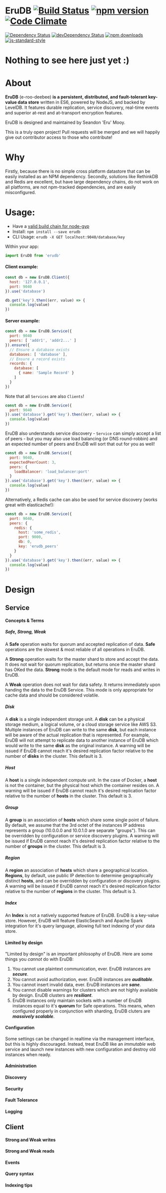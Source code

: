 # EruDB [![Build Status](https://img.shields.io/circleci/project/erulabs/erudb/master.svg?style=flat-square)](https://circleci.com/gh/erulabs/erudb) [![npm version](https://img.shields.io/npm/v/erudb.svg?style=flat-square)](https://www.npmjs.com/package/erudb) [![Code Climate](https://img.shields.io/codeclimate/github/erulabs/erudb.svg?style=flat-square)](https://codeclimate.com/github/erulabs/erudb)

[![Dependency Status](https://img.shields.io/david/erulabs/erudb.svg?style=flat-square)](https://david-dm.org/erulabs/erudb) [![devDependency Status](https://img.shields.io/david/dev/erulabs/erudb.svg?style=flat-square)](https://david-dm.org/erulabs/erudb#info=devDependencies) [![npm downloads](https://img.shields.io/npm/dm/erudb.svg?style=flat-square)](https://www.npmjs.com/package/erudb) [![js-standard-style](https://img.shields.io/badge/code%20style-standard-brightgreen.svg?style=flat-square)](https://github.com/erulabs/erudb)

# Nothing to see here just yet :)

# About
__EruDB__ (e-roo-deebee) __is a persistent, distributed, and fault-tolerant key-value data store__ written in ES6, powered by NodeJS, and backed by LevelDB. It features durable replication, service discovery, real-time events and superior at-rest and at-transport encryption features.

EruDB is designed and maintained by Seandon 'Eru' Mooy.

This is a truly open project! Pull requests will be merged and we will happily give out contributor access to those who contribute!


# Why
Firstly, because there is no simple cross platform datastore that can be easily installed as an NPM dependency. Secondly, solutions like RethinkDB and Redis are excellent, but have large dependency chains, do not work on all platforms, are not npm-tracked dependencies, and are easily misconfigured.


# Usage:
  - Have a [valid build chain for node-gyp](https://github.com/nodejs/node-gyp#installation)
  - Install: `npm install --save erudb`
  - CLI Usage: `erudb -X GET localhost:9040/database/key`

Within your app:
```javascript
import EruDB from 'erudb'
```

#### Client example:
```javascript
const db = new EruDB.Client({
  host: '127.0.0.1',
  port: 9040
}).use('database')

db.get('key').then((err, value) => {
  console.log(value)
})
```

#### Server example:
```javascript
const db = new EruDB.Service({
  port: 9040
  peers: [ 'addr1', 'addr2...' ]
}).ensure({
  // Ensure a database exists
  databases: [ 'database' ],
  // Ensure a record exists
  records: {
    database: [
      { name: 'Sample Record' }
    ]
  }
})
```

Note that all `Services` are also `Clients`!

```javascript
const db = new EruDB.Service({
  port: 9040
}).use('database').get('key').then((err, value) => {
  console.log(value)
})
```

EruDB also understands service discovery - `Service` can simply accept a list of peers - but you may also use load balancing (or DNS round-robbin) and an expected number of peers and EruDB will sort that out for you as well!

```javascript
const db = new EruDB.Service({
  port: 9040,
  expectedPeerCount: 3,
  peers: {
    loadBalancer: 'load_balancer:port'
  }
}).use('database').get('key').then((err, value) => {
  console.log(value)
})
```

Alternatively, a Redis cache can also be used for service discovery (works great with elasticache!):
```javascript
const db = new EruDB.Service({
  port: 9040,
  peers: {
    redis: {
      host: 'some_redis',
      port: 9000,
      db: 0,
      key: 'erudb_peers'
    }
  }
}).use('database').get('key').then((err, value) => {
  console.log(value)
})
```

# Design

## Service
#### Concepts & Terms
##### Safe, Strong, Weak
  A __Safe__ operation waits for quorum and accepted replication of data. __Safe__ operations are the slowest & most reliable of all operations in EruDB.

  A __Strong__ operation waits for the master shard to store and accept the data. It does not wait for quorum replication, but returns once the master shard has OKed the data. __Strong__ mode is the default mode for reads and writes in EruDB.

  A __Weak__ operation does not wait for data safety. It returns immediately upon handing the data to the EruDB Service. This mode is only appropriate for cache data and should be considered volatile.
##### Disk
  A __disk__ is a single independent storage unit. A __disk__ can be a physical storage medium, a logical volume, or a cloud storage service like AWS S3. Multiple instances of EruDB can write to the same __disk__, but each instance will be aware of the actual replication that is represented. For example, EruDB will not attempt to replicate data to another instance of EruDB which would write to the same __disk__ as the original instance. A warning will be issued if EruDB cannot reach it's desired replication factor relative to the number of __disks__ in the cluster. This default is 3.
##### Host
  A __host__ is a single independent compute unit. In the case of Docker, a __host__ is not the container, but the physical host which the container resides on. A warning will be issued if EruDB cannot reach it's desired replication factor relative to the number of __hosts__ in the cluster. This default is 3.
##### Group
  A __group__ is an association of __hosts__ which share some single point of failure. By default, we assume that the 3rd octet of the instances IP address represents a group (10.0.0.0 and 10.0.1.0 are separate "groups"). This can be overridden by configuration or service discovery plugins. A warning will be issued if EruDB cannot reach it's desired replication factor relative to the number of __groups__ in the cluster. This default is 3.
##### Region
  A __region__ an association of __hosts__ which share a geographical location. __Regions__, by default, use public IP detection to determine geographically distinct __hosts__, and can be overridden by configuration or discovery plugins. A warning will be issued if EruDB cannot reach it's desired replication factor relative to the number of __regions__ in the cluster. This default is 3.
##### Index
  An __Index__ is not a natively supported feature of EruDB. EruDB is a key-value store. However, EruDB will feature ElasticSearch and Apache Spark integration for it's query language, allowing full text indexing of your data store.

#### Limited by design
"Limited by design" is an important philosophy of EruDB. Here are some things you _cannot_ do with EruDB:
  1. You cannot use plaintext communication, ever. EruDB instances are ___secure___.
  2. You cannot avoid authorization, ever. EruDB instances are ___auditable___.
  3. You cannot insert invalid data, ever. EruDB instances are ___sane___.
  4. You cannot disable warnings for clusters which are not highly available by design. EruDB clusters are ___resiliant___.
  5. EruDB instances only maintain sockets with a number of EruDB instances equal to it's __quorum__ for Safe operations. This means, when configured properly in conjunction with sharding, EruDB cluters are ___massively scalable___.

#### Configuration
Some settings can be changed in realtime via the management interface, but this is highly discouraged. Instead, treat EruDB like an _immutable_ web service and launch new instances with new configuration and destroy old instances when ready.

#### Administration
#### Discovery
#### Security
#### Fault Tolerance
#### Logging

## Client
#### Strong and Weak writes
#### Strong and Weak reads
#### Events
#### Query syntax
#### Indexing tips
